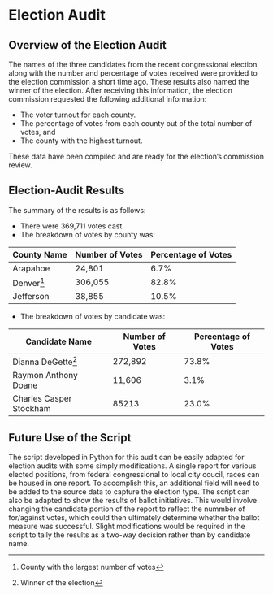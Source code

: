 # Election Audit
## Overview of the Election Audit
The names of the three candidates from the recent congressional election along with the number and percentage of votes received were provided to the election commission a short time ago.  These results also named the winner of the election. After receiving this information, the election commission requested the following additional information:
-	The voter turnout for each county.
-	The percentage of votes from each county out of the total number of votes, and
-	The county with the highest turnout.

These data have been compiled and are ready for the election’s commission review.

## Election-Audit Results
The summary of the results is as follows:
-	There were 369,711 votes cast.
-	The breakdown of votes by county was:

|County Name|Number of Votes|Percentage of Votes|
|----------------|--------------|---------------------|
|Arapahoe|24,801|6.7%|
|Denver[^1]|306,055|82.8%|
|Jefferson|38,855|10.5%|

- The breakdown of votes by candidate was:

|Candidate Name|Number of Votes|Percentage of Votes|
|----------------|--------------|---------------------|
|Dianna DeGette[^2]|272,892|73.8%|
|Raymon Anthony Doane|11,606|3.1%|
|Charles Casper Stockham|85213|23.0%|

## Future Use of the Script 
The script developed in Python for this audit can be easily adapted for election audits with some simply modifications.  A single report for various elected positions, from federal congressional to local city coucil, races can be housed in one report.  To accomplish this, an additional field will need to be added to the source data to capture the election type.  The script can also be adapted to show the results of ballot initiatives. This would involve changing the candidate portion of the report to reflect the nummber of for/against votes, which could then ultimately determine whether the ballot measure was successful.  Slight modifications would be required in the script to tally the results as a two-way decision rather than by candidate name. 

[^1]: County with the largest number of votes
[^2]: Winner of the election 


